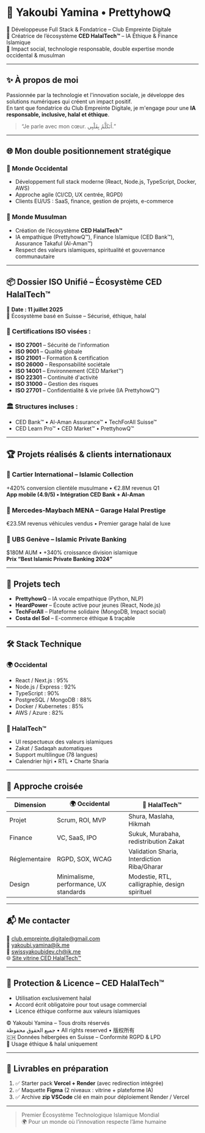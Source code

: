 # 💖 Yakoubi Yamina • PrettyhowQ  
🧠 Développeuse Full Stack & Fondatrice – Club Empreinte Digitale  
🕌 Créatrice de l’écosystème **CED HalalTech™** – IA Éthique & Finance Islamique  
🌱 Impact social, technologie responsable, double expertise monde occidental & musulman

---

## ✨ À propos de moi

Passionnée par la technologie et l'innovation sociale, je développe des solutions numériques qui créent un impact positif.  
En tant que fondatrice du Club Empreinte Digitale, je m'engage pour une **IA responsable, inclusive, halal et éthique**.

> “Je parle avec mon cœur. أَتَكَلَّمُ بِقَلْبِي.”

---

## 🌐 Mon double positionnement stratégique

### 💼 Monde Occidental
- Développement full stack moderne (React, Node.js, TypeScript, Docker, AWS)
- Approche agile (CI/CD, UX centrée, RGPD)
- Clients EU/US : SaaS, finance, gestion de projets, e-commerce

### 🕌 Monde Musulman
- Création de l’écosystème **CED HalalTech™**
- IA empathique (PrettyhowQ™), Finance Islamique (CED Bank™), Assurance Takaful (Al-Aman™)
- Respect des valeurs islamiques, spiritualité et gouvernance communautaire

---

## 📦 Dossier ISO Unifié – Écosystème CED HalalTech™

📅 **Date : 11 juillet 2025**  
📍 Écosystème basé en Suisse – Sécurisé, éthique, halal

### 🔐 Certifications ISO visées :
- **ISO 27001** – Sécurité de l'information  
- **ISO 9001** – Qualité globale  
- **ISO 21001** – Formation & certification  
- **ISO 26000** – Responsabilité sociétale  
- **ISO 14001** – Environnement (CED Market™)  
- **ISO 22301** – Continuité d'activité  
- **ISO 31000** – Gestion des risques  
- **ISO 27701** – Confidentialité & vie privée (IA PrettyhowQ™)

### 🏛️ Structures incluses :
- CED Bank™ • Al-Aman Assurance™ • TechForAll Suisse™  
- CED Learn Pro™ • CED Market™ • PrettyhowQ™

---

## 🏆 Projets réalisés & clients internationaux

### 💎 Cartier International – Islamic Collection  
+420% conversion clientèle musulmane • €2.8M revenus Q1  
**App mobile (4.9/5) • Intégration CED Bank + Al-Aman**

### 🚗 Mercedes-Maybach MENA – Garage Halal Prestige  
€23.5M revenus véhicules vendus • Premier garage halal de luxe

### 🏦 UBS Genève – Islamic Private Banking  
$180M AUM • +340% croissance division islamique  
**Prix “Best Islamic Private Banking 2024”**

---

## 🚀 Projets tech

- **PrettyhowQ** – IA vocale empathique (Python, NLP)  
- **HeardPower** – Écoute active pour jeunes (React, Node.js)  
- **TechForAll** – Plateforme solidaire (MongoDB, Impact social)  
- **Costa del Sol** – E-commerce éthique & traçable  

---

## 🛠️ Stack Technique

### 🌍 Occidental
- React / Next.js : 95%  
- Node.js / Express : 92%  
- TypeScript : 90%  
- PostgreSQL / MongoDB : 88%  
- Docker / Kubernetes : 85%  
- AWS / Azure : 82%

### 🕌 HalalTech™
- UI respectueux des valeurs islamiques  
- Zakat / Sadaqah automatiques  
- Support multilingue (78 langues)  
- Calendrier hijri • RTL • Charte Sharia

---

## 🧭 Approche croisée

| Dimension         | 🌍 Occidental                            | 🕌 HalalTech™                                   |
|------------------|------------------------------------------|------------------------------------------------|
| Projet           | Scrum, ROI, MVP                          | Shura, Maslaha, Hikmah                         |
| Finance          | VC, SaaS, IPO                            | Sukuk, Murabaha, redistribution Zakat          |
| Réglementaire    | RGPD, SOX, WCAG                          | Validation Sharia, Interdiction Riba/Gharar    |
| Design           | Minimalisme, performance, UX standards   | Modestie, RTL, calligraphie, design spirituel  |

---

## 📬 Me contacter

📧 club.empreinte.digitale@gmail.com  
📧 yakoubi.yamina@ik.me  
📧 swissyakoubidev.ch@ik.me  
🌐 [Site vitrine CED HalalTech™](https://github.com/PrettyhowQ/Site-vitrine-officiel-de-l-ecosyst-me-Yakoubi-Yamina)

---

## 📜 Protection & Licence – CED HalalTech™

- Utilisation exclusivement halal  
- Accord écrit obligatoire pour tout usage commercial  
- Licence éthique conforme aux valeurs islamiques

© Yakoubi Yamina – Tous droits réservés  
جميع الحقوق محفوظة • All rights reserved • 版权所有  
🇨🇭 Données hébergées en Suisse – Conformité RGPD & LPD  
🌱 Usage éthique & halal uniquement  

---

## 🧩 Livrables en préparation

1. ✅ Starter pack **Vercel + Render** (avec redirection intégrée)  
2. ✅ Maquette **Figma** (2 niveaux : vitrine + plateforme IA)  
3. ✅ Archive **zip VSCode** clé en main pour déploiement Render / Vercel  

---

> Premier Écosystème Technologique Islamique Mondial  
> 🌍 Pour un monde où l’innovation respecte l’âme humaine  
